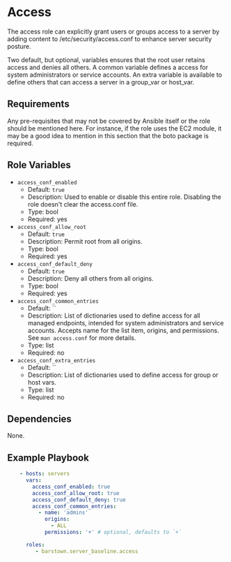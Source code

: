 Access
=========

The access role can explicitly grant users or groups access to a server by
adding content to /etc/security/access.conf to enhance server security posture.

Two default, but optional, variables ensures that the root user retains access
and denies all others. A common variable defines a access for system
administrators or service accounts. An extra variable is available to
define others that can access a server in a group_var or host_var.

Requirements
------------

Any pre-requisites that may not be covered by Ansible itself or the role should be mentioned here. For instance, if the role uses the EC2 module, it may be a good idea to mention in this section that the boto package is required.

Role Variables
--------------

- `access_conf_enabled`
  - Default: `true`
  - Description: Used to enable or disable this entire role. Disabling the role
    doesn't clear the access.conf file.
  - Type: bool
  - Required: yes
- `access_conf_allow_root`
  - Default: `true`
  - Description: Permit root from all origins.
  - Type: bool
  - Required: yes
- `access_conf_default_deny`
  - Default: `true`
  - Description: Deny all others from all origins.
  - Type: bool
  - Required: yes
- `access_conf_common_entries`
  - Default: ``
  - Description: List of dictionaries used to define access for all managed
    endpoints, intended for system administrators and service accounts. Accepts
    name for the list item, origins, and permissions. See `man access.conf` for
    more details.
  - Type: list
  - Required: no
- `access_conf_extra_entries`
  - Default: ``
  - Description: List of dictionaries used to define access for group or host
    vars.
  - Type: list
  - Required: no

Dependencies
------------

None.

Example Playbook
----------------

```yml
    - hosts: servers
      vars:
        access_conf_enabled: true
        access_conf_allow_root: true
        access_conf_default_deny: true
        access_conf_common_entries:
          - name: 'admins'
            origins:
              - ALL
            permissions: '+' # optional, defaults to `+`

      roles:
         - barstown.server_baseline.access
```
